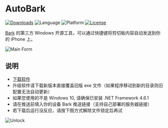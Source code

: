 # AutoBark
[![Downloads](https://img.shields.io/github/downloads/romebake/AutoBark4Windows/total.svg "Download")](https://github.com/romebake/AutoBark4Windows/releases)
![Language](https://img.shields.io/badge/language-c%23-important.svg "C#")
![Platform](https://img.shields.io/badge/platform-windows-blue.svg "Windows")
[![License](https://img.shields.io/badge/license-MIT-success.svg "MIT")](https://github.com/romebake/AutoBark4Windows/blob/master/LICENSE)

[Bark](https://github.com/Finb/Bark) 的第三方 Windows 开源工具，可以通过快捷键将剪切板内容自动发送到你的 iPhone 上。

![Main Form](https://i.imgur.com/j47CxXk.png "Main Form")

## 说明
* [下载软件](https://github.com/romebake/AutoBark4Windows/releases)
* 升级软件请下载新版本直接覆盖旧版 exe 文件（如果程序移动到新的目录则旧配置无法自动更新）
* 如果您使用的不是 Windows 10, 请确保已安装 .NET Framework 4.6.1
* 请在推送前填入你的设备 Bark 推送链接（支持自己部署的服务器链接）
* 若下载后运行没反应，请按下图方式解除文件锁定后再试

![Unlock](https://i.imgur.com/GQkmcJu.png "Unlock")